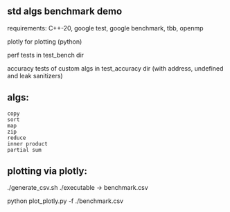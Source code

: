 ## std algs benchmark demo

requirements: C++-20, google test, google benchmark, tbb, openmp


plotly for plotting (python)

perf tests in test_bench dir

accuracy tests of custom algs in test_accuracy dir (with address, undefined and leak sanitizers)

## algs:
    copy
    sort
    map
    zip
    reduce
    inner product
    partial sum

## plotting via plotly:
./generate_csv.sh ./executable -> benchmark.csv


python plot_plotly.py -f ./benchmark.csv
